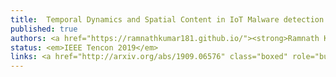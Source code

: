 ```yaml
---
title: 	Temporal Dynamics and Spatial Content in IoT Malware detection
published: true
authors: <a href="https://ramnathkumar181.github.io/"><strong>Ramnath Kumar</strong></a> and <a href="https://universe.bits-pilani.ac.in/hyderabad/geethakumari/Profile">G Geethakumari</a>.
status: <em>IEEE Tencon 2019</em>
links: <a href="http://arxiv.org/abs/1909.06576" class="boxed" role="button" target="_blank">PDF</a> <a href="https://google.com" class="button">Code</a>
---
```

